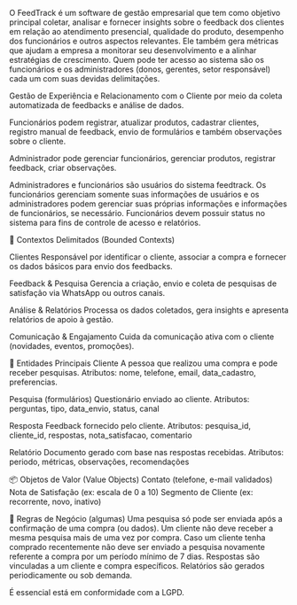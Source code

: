 O FeedTrack é um software de gestão empresarial que tem como objetivo 
principal coletar, analisar e fornecer insights sobre o feedback dos clientes em 
relação ao atendimento presencial, qualidade do produto, desempenho dos 
funcionários e outros aspectos relevantes. Ele também gera métricas que ajudam a 
empresa a monitorar seu desenvolvimento e a alinhar estratégias de crescimento. Quem pode ter acesso ao sistema são os funcionários e os administradores (donos, gerentes, setor responsável) cada um com suas devidas delimitações.

Gestão de Experiência e Relacionamento com o Cliente por meio da coleta automatizada de feedbacks e análise de dados.

Funcionários podem registrar, atualizar produtos, cadastrar clientes, registro manual de feedback, envio de formulários e também observações sobre o cliente.

Administrador pode gerenciar funcionários, gerenciar produtos, registrar feedback, criar observações.

Administradores e funcionários são usuários do sistema feedtrack. Os funcionários gerenciam somente suas informações de usuários e os administradores podem gerenciar suas próprias informações e informações de funcionários, se necessário. Funcionários devem possuir status no sistema para fins de controle de acesso e relatórios.


🧩 Contextos Delimitados (Bounded Contexts)

Clientes
Responsável por identificar o cliente, associar a compra e fornecer os dados básicos para envio dos feedbacks.

Feedback & Pesquisa
Gerencia a criação, envio e coleta de pesquisas de satisfação via WhatsApp ou outros canais.

Análise & Relatórios
Processa os dados coletados, gera insights e apresenta relatórios de apoio à gestão.

Comunicação & Engajamento
Cuida da comunicação ativa com o cliente (novidades, eventos, promoções).

🔧 Entidades Principais
Cliente
A pessoa que realizou uma compra e pode receber pesquisas.
Atributos: nome, telefone, email, data_cadastro, preferencias.

Pesquisa (formulários)
Questionário enviado ao cliente.
Atributos: perguntas, tipo, data_envio, status, canal

Resposta
Feedback fornecido pelo cliente.
Atributos: pesquisa_id, cliente_id, respostas, nota_satisfacao, comentario

Relatório
Documento gerado com base nas respostas recebidas.
Atributos: periodo, métricas, observações, recomendações

📦 Objetos de Valor (Value Objects)
Contato (telefone, e-mail validados)
Nota de Satisfação (ex: escala de 0 a 10)
Segmento de Cliente (ex: recorrente, novo, inativo)

🧠 Regras de Negócio (algumas)
Uma pesquisa só pode ser enviada após a confirmação de uma compra (ou dados).
Um cliente não deve receber a mesma pesquisa mais de uma vez por compra.
Caso um cliente tenha comprado recentemente não deve ser enviado a pesquisa novamente referente a compra por um período mínimo de 7 dias.
Respostas são vinculadas a um cliente e compra específicos.
Relatórios são gerados periodicamente ou sob demanda.

É essencial está em conformidade com a LGPD.
